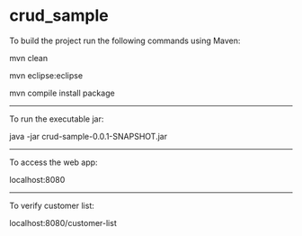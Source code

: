 # crud_sample

To build the project run the following commands using Maven:


mvn clean

mvn eclipse:eclipse

mvn compile install package

---

To run the executable jar:

java -jar crud-sample-0.0.1-SNAPSHOT.jar

---

To access the web app:

localhost:8080

---

To verify customer list:

localhost:8080/customer-list
